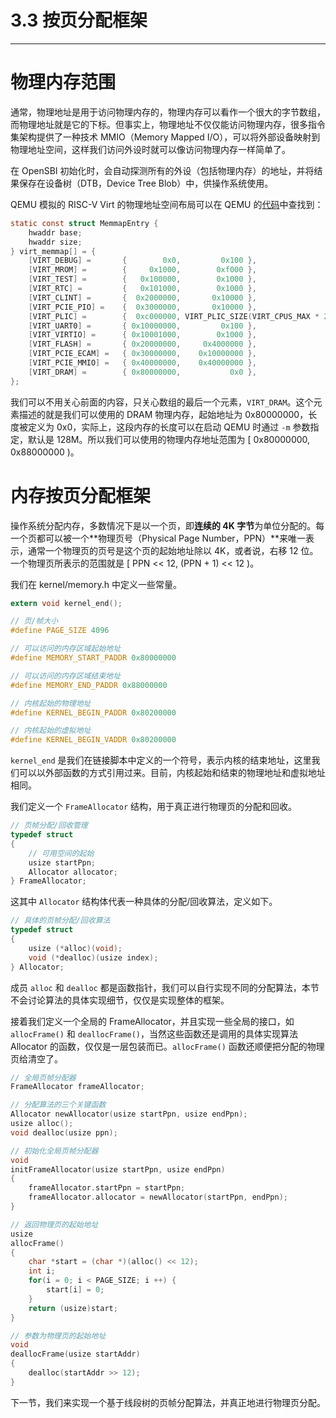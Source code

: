 # 3.3 按页分配框架

----

# 物理内存范围

通常，物理地址是用于访问物理内存的，物理内存可以看作一个很大的字节数组，而物理地址就是它的下标。但事实上，物理地址不仅仅能访问物理内存，很多指令集架构提供了一种技术 MMIO（Memory Mapped I/O），可以将外部设备映射到物理地址空间，这样我们访问外设时就可以像访问物理内存一样简单了。

在 OpenSBI 初始化时，会自动探测所有的外设（包括物理内存）的地址，并将结果保存在设备树（DTB，Device Tree Blob）中，供操作系统使用。

QEMU 模拟的 RISC-V Virt 的物理地址空间布局可以在 QEMU 的[代码](https://github.com/qemu/qemu/blob/master/hw/riscv/virt.c)中查找到：

```c
static const struct MemmapEntry {
    hwaddr base;
    hwaddr size;
} virt_memmap[] = {
    [VIRT_DEBUG] =       {        0x0,         0x100 },
    [VIRT_MROM] =        {     0x1000,        0xf000 },
    [VIRT_TEST] =        {   0x100000,        0x1000 },
    [VIRT_RTC] =         {   0x101000,        0x1000 },
    [VIRT_CLINT] =       {  0x2000000,       0x10000 },
    [VIRT_PCIE_PIO] =    {  0x3000000,       0x10000 },
    [VIRT_PLIC] =        {  0xc000000, VIRT_PLIC_SIZE(VIRT_CPUS_MAX * 2) },
    [VIRT_UART0] =       { 0x10000000,         0x100 },
    [VIRT_VIRTIO] =      { 0x10001000,        0x1000 },
    [VIRT_FLASH] =       { 0x20000000,     0x4000000 },
    [VIRT_PCIE_ECAM] =   { 0x30000000,    0x10000000 },
    [VIRT_PCIE_MMIO] =   { 0x40000000,    0x40000000 },
    [VIRT_DRAM] =        { 0x80000000,           0x0 },
};
```

我们可以不用关心前面的内容，只关心数组的最后一个元素，`VIRT_DRAM`。这个元素描述的就是我们可以使用的 DRAM 物理内存，起始地址为 0x80000000，长度被定义为 0x0，实际上，这段内存的长度可以在启动 QEMU 时通过 `-m` 参数指定，默认是 128M。所以我们可以使用的物理内存地址范围为 [ 0x80000000, 0x88000000 )。

# 内存按页分配框架

操作系统分配内存，多数情况下是以一个页，即**连续的 4K 字节**为单位分配的。每一个页都可以被一个**物理页号（Physical Page Number，PPN）**来唯一表示，通常一个物理页的页号是这个页的起始地址除以 4K，或者说，右移 12 位。一个物理页所表示的范围就是 [ PPN << 12, (PPN + 1) << 12 )。

我们在 kernel/memory.h 中定义一些常量。

```c
extern void kernel_end();

// 页/帧大小
#define PAGE_SIZE 4096

// 可以访问的内存区域起始地址
#define MEMORY_START_PADDR 0x80000000

// 可以访问的内存区域结束地址
#define MEMORY_END_PADDR 0x88000000

// 内核起始的物理地址
#define KERNEL_BEGIN_PADDR 0x80200000

// 内核起始的虚拟地址
#define KERNEL_BEGIN_VADDR 0x80200000
```

`kernel_end` 是我们在链接脚本中定义的一个符号，表示内核的结束地址，这里我们可以以外部函数的方式引用过来。目前，内核起始和结束的物理地址和虚拟地址相同。

我们定义一个 `FrameAllocator` 结构，用于真正进行物理页的分配和回收。

```c
// 页帧分配/回收管理
typedef struct
{
    // 可用空间的起始
    usize startPpn;
    Allocator allocator;
} FrameAllocator;
```

这其中 `Allocator` 结构体代表一种具体的分配/回收算法，定义如下。

```c
// 具体的页帧分配/回收算法
typedef struct
{
    usize (*alloc)(void);
    void (*dealloc)(usize index);
} Allocator;
```

成员 `alloc` 和 `dealloc` 都是函数指针，我们可以自行实现不同的分配算法，本节不会讨论算法的具体实现细节，仅仅是实现整体的框架。

接着我们定义一个全局的 FrameAllocator，并且实现一些全局的接口，如 `allocFrame()` 和 `deallocFrame()`，当然这些函数还是调用的具体实现算法 Allocator 的函数，仅仅是一层包装而已。`allocFrame()` 函数还顺便把分配的物理页给清空了。

```c
// 全局页帧分配器
FrameAllocator frameAllocator;

// 分配算法的三个关键函数
Allocator newAllocator(usize startPpn, usize endPpn);
usize alloc();
void dealloc(usize ppn);

// 初始化全局页帧分配器
void
initFrameAllocator(usize startPpn, usize endPpn)
{
    frameAllocator.startPpn = startPpn;
    frameAllocator.allocator = newAllocator(startPpn, endPpn);
}

// 返回物理页的起始地址
usize
allocFrame()
{
    char *start = (char *)(alloc() << 12);
    int i;
    for(i = 0; i < PAGE_SIZE; i ++) {
        start[i] = 0;
    }
    return (usize)start;
}

// 参数为物理页的起始地址
void
deallocFrame(usize startAddr)
{
    dealloc(startAddr >> 12);
}
```

下一节，我们来实现一个基于线段树的页帧分配算法，并真正地进行物理页分配。